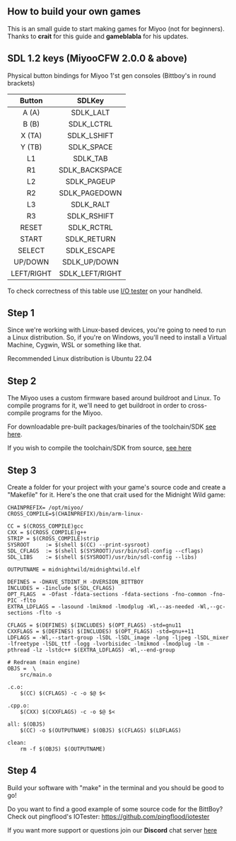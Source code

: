## How to build your own games
This is an small guide to start making games for Miyoo (not for beginners). Thanks to **crait** for this guide and **gameblabla** for his updates.

## SDL 1.2 keys (MiyooCFW 2.0.0 & above)
Physical button bindings for Miyoo 1'st gen consoles (Bittboy's in round brackets)

Button | SDLKey 
:-----: | :-----: 
A (A) | SDLK_LALT
B (B) | SDLK_LCTRL
X (TA) | SDLK_LSHIFT 
Y (TB)| SDLK_SPACE
L1 | SDLK_TAB
R1 | SDLK_BACKSPACE 
L2 | SDLK_PAGEUP
R2 | SDLK_PAGEDOWN
L3 | SDLK_RALT
R3 | SDLK_RSHIFT
RESET | SDLK_RCTRL
START | SDLK_RETURN
SELECT | SDLK_ESCAPE
UP/DOWN | SDLK_UP/DOWN
LEFT/RIGHT | SDLK_LEFT/RIGHT

To check correctness of this table use [I/O tester](https://github.com/Apaczer/iotester/releases/latest) on your handheld.


## Step 1

Since we're working with Linux-based devices, you're going to need to run a Linux distribution.
So, if you're on Windows, you'll need to install a Virtual Machine, Cygwin, WSL or something like that.

Recommended Linux distribution is Ubuntu 22.04

## Step 2 
The Miyoo uses a custom firmware based around buildroot and Linux.
To compile programs for it, we'll need to get buildroot in order to cross-compile programs for the Miyoo.

For downloadable pre-built packages/binaries of the toolchain/SDK [see here](https://github.com/TriForceX/MiyooCFW/wiki/Get-the-prebuilt-SDK-from-GH-actions).

If you wish to compile the toolchain/SDK from source, [see here](https://github.com/TriForceX/MiyooCFW/wiki/Build-Image-and-SDK)

## Step 3
Create a folder for your project with your game's source code and create a "Makefile" for it.
Here's the one that crait used for the Midnight Wild game:

```
CHAINPREFIX= /opt/miyoo/
CROSS_COMPILE=$(CHAINPREFIX)/bin/arm-linux-

CC = $(CROSS_COMPILE)gcc
CXX = $(CROSS_COMPILE)g++
STRIP = $(CROSS_COMPILE)strip
SYSROOT     := $(shell $(CC) --print-sysroot)
SDL_CFLAGS  := $(shell $(SYSROOT)/usr/bin/sdl-config --cflags)
SDL_LIBS    := $(shell $(SYSROOT)/usr/bin/sdl-config --libs)

OUTPUTNAME = midnightwild/midnightwild.elf

DEFINES = -DHAVE_STDINT_H -DVERSION_BITTBOY
INCLUDES = -Iinclude $(SDL_CFLAGS)
OPT_FLAGS  = -Ofast -fdata-sections -fdata-sections -fno-common -fno-PIC -flto
EXTRA_LDFLAGS = -lasound -lmikmod -lmodplug -Wl,--as-needed -Wl,--gc-sections -flto -s

CFLAGS = $(DEFINES) $(INCLUDES) $(OPT_FLAGS) -std=gnu11 
CXXFLAGS = $(DEFINES) $(INCLUDES) $(OPT_FLAGS) -std=gnu++11 
LDFLAGS = -Wl,--start-group -lSDL -lSDL_image -lpng -ljpeg -lSDL_mixer -lfreetype -lSDL_ttf -logg -lvorbisidec -lmikmod -lmodplug -lm -pthread -lz -lstdc++ $(EXTRA_LDFLAGS) -Wl,--end-group

# Redream (main engine)
OBJS =  \
	src/main.o

.c.o:
	$(CC) $(CFLAGS) -c -o $@ $< 

.cpp.o:
	$(CXX) $(CXXFLAGS) -c -o $@ $< 

all: $(OBJS)
	$(CC) -o $(OUTPUTNAME) $(OBJS) $(CFLAGS) $(LDFLAGS)

clean:
	rm -f $(OBJS) $(OUTPUTNAME)
```

## Step 4

Build your software with "make" in the terminal and you should be good to go!

Do you want to find a good example of some source code for the BittBoy? Check out pingflood's IOTester: https://github.com/pingflood/iotester

If you want more support or questions join our **Discord** chat server [here](https://discord.gznetwork.com/)
